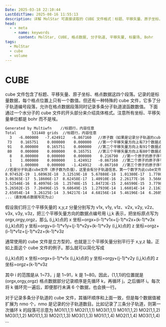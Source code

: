 ```yaml
---
Date: 2025-03-18 22:10:44
LastEditTime: 2025-08-16 11:55:13
description: 详解 MolStar 可直接读取的 CUBE 文件格式：标题、平移矢量、原子坐标、格点数据、分子轨道扩展及 Fortran 数据存储顺序。
head:
  - - meta
    - name: keywords
      content: MolStar, CUBE, 格点数据, 分子轨道, 平移矢量, 标量场, Bohr
tags:
  - MolStar
  - cube
  - volume
---
```


# CUBE

cube 文件包含了标题、平移矢量、原子坐标、格点数据这四个段落。记录的是标量数据，每个格点位置上只有一个数值。但还有一种特殊的 cube 文件，它多了分子轨道编号段落，允许在格点数据段落同时记录多条分子轨道波函数数值。
下面通过一个水分子的 cube 文件的开头部分来介绍具体格式。注意所有坐标、平移矢量单位都是 bohr 而不是埃。

```txt
Generated by Multiwfn    //标题行，内容任意
Total       531440 grids  //标题行，内容任意
  3   -6.000000   -7.424912   -6.867160   //原子数（如果是记录分子轨道的cube文件则原子数为负值）；格点数据原点的X/Y/Z坐标
 73    0.165751    0.000000    0.000000   //第一个平移矢量方向上有73个数据点；平移矢量x,y,z分量
 91    0.000000    0.165751    0.000000   //第二个平移矢量方向上有91个数据点；同上
 80    0.000000    0.000000    0.165751   //第三个平移矢量方向上有80个数据点；同上
  8    8.000000    0.000000    0.000000    0.216790  //第一个原子的原子序号（氧）；原子核的有效电荷数（等于实际计算时原子的电子数）；X/Y/Z坐标。注意在使用赝势的时候由于一部分内核电子和核电荷的效果被赝势所代替，因此原子核的有效电荷数将小于原子序数
  1    1.000000    0.000000    1.424912   -0.867160  //第二个原子的原子序号（氢）；同上
  1    1.000000    0.000000   -1.424912   -0.867160  //第三个原子的原子序号（氢）；同上
//若是分子轨道cube文件（原子数为负值），这里会有分子轨道信息。第一个数字为此cube文件包含的分子轨道的数目，接下来是每个分子轨道的序号。比如此处有一行3 1 5 7就代表cube文件含3个分子轨道，分别是1、5、7号MO。分子轨道信息内容中每10个数字换一行
8.97452E-19  1.68963E-18  3.12519E-18  5.67888E-18  1.01380E-17  1.77805E-17   //每个格点位置上的数值，每六个换一行，1PE13.5格式，后同。
3.06365E-17  5.18606E-17  8.62458E-17  1.40910E-16  2.26177E-16  3.56662E-16
5.52546E-16  8.40976E-16  1.25748E-15  1.84723E-15  2.66590E-15  3.77982E-15
5.26502E-15  7.20496E-15  9.68649E-15  1.27939E-14  1.66014E-14  2.11635E-14
2.65054E-14  3.26125E-14  3.94217E-14  4.68156E-14  5.46196E-14  6.26051E-14
...（直到格点数据写完为止）
```

假设我们将三个平移矢量的 x,y,z 分量分别写为 v1x, v1y, v1z、v2x, v2y, v2z、v3x, v3y, v3z，把三个平移矢量方向的数据点编号用 i,j,k 表示，把坐标原点写为 orgx,orgy,orgz，那么
(i,j,k)点的 x 坐标=orgx+(i-1)*v1x+(j-1)*v2x+(k-1)*v3x
(i,j,k)点的 y 坐标=orgy+(i-1)*v1y+(j-1)*v2y+(k-1)*v3y
(i,j,k)点的 z 坐标=orgz+(i-1)*v1z+(j-1)*v2z+(k-1)\*v3z

通常使用的 cube 文件是立方型的，也就是三个平移矢量分别平行于 x,y,z 轴，正如上面这个 cube 文件的例子。那么就可以简化写成

(i,j,k)点的 x 坐标=orgx+(i-1)*v1x
(i,j,k)点的 y 坐标=orgy+(j-1)*v2y
(i,j,k)点的 z 坐标=orgz+(k-1)\*v3z

其中 i 的范围是从 1~73，j 是 1~91，k 是 1~80。因此，(1,1,1)的位置就是(orgx,orgy,orgz)
格点数据部分记录顺序是先循环 k，再循环 j，之后循环 i。每次将 k 循环完一遍后，即便那行未满 6 个数据，也会换一行。

对于记录多条分子轨道的 cube 文件，其循环顺序和上面一致，但是每个数据值被扩展为 nmo 个，nmo 是记录的分子轨道数目。比如记录了三条分子轨道，则第一次循环 k 的段落可示意为
MO1(1,1,1) MO2(1,1,1) MO3(1,1,1) MO1(1,1,2) MO2(1,1,2) MO3(1,1,2)
MO1(1,1,3) MO2(1,1,3) MO3(1,1,3) MO1(1,1,4) MO2(1,1,4) MO3(1,1,4)
...
